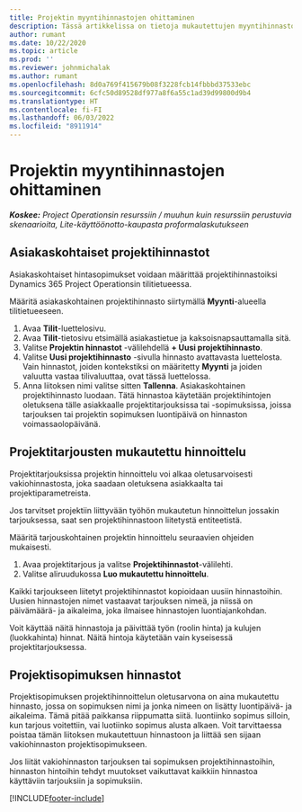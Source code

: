 ```yaml
---
title: Projektin myyntihinnastojen ohittaminen
description: Tässä artikkelissa on tietoja mukautettujen myyntihinnastojen luomisesta.
author: rumant
ms.date: 10/22/2020
ms.topic: article
ms.prod: ''
ms.reviewer: johnmichalak
ms.author: rumant
ms.openlocfilehash: 8d0a769f415679b08f3228fcb14fbbbd37533ebc
ms.sourcegitcommit: 6cfc50d89528df977a8f6a55c1ad39d99800d9b4
ms.translationtype: HT
ms.contentlocale: fi-FI
ms.lasthandoff: 06/03/2022
ms.locfileid: "8911914"
---
```

# <a name="override-project-sales-price-lists"></a>Projektin myyntihinnastojen ohittaminen

_**Koskee:** Project Operationsin resurssiin / muuhun kuin resurssiin perustuvia skenaarioita, Lite-käyttöönotto-kaupasta proformalaskutukseen_

## <a name="customer-specific-project-price-lists"></a>Asiakaskohtaiset projektihinnastot

Asiakaskohtaiset hintasopimukset voidaan määrittää projektihinnastoiksi Dynamics 365 Project Operationsin tilitietueessa.

Määritä asiakaskohtainen projektihinnasto siirtymällä **Myynti**-alueella tilitietueeseen.

1. Avaa **Tilit**-luettelosivu.
2. Avaa **Tilit**-tietosivu etsimällä asiakastietue ja kaksoisnapsauttamalla sitä.
3. Valitse **Projektin hinnastot** -välilehdellä **+ Uusi projektihinnasto**.
4. Valitse **Uusi projektihinnasto** -sivulla hinnasto avattavasta luettelosta. Vain hinnastot, joiden kontekstiksi on määritetty **Myynti** ja joiden valuutta vastaa tilivaluuttaa, ovat tässä luettelossa.
5. Anna liitoksen nimi valitse sitten **Tallenna**. Asiakaskohtainen projektihinnasto luodaan. Tätä hinnastoa käytetään projektihintojen oletuksena tälle asiakkaalle projektitarjouksissa tai -sopimuksissa, joissa tarjouksen tai projektin sopimuksen luontipäivä on hinnaston voimassaolopäivänä.

## <a name="custom-pricing-on-project-quotes"></a>Projektitarjousten mukautettu hinnoittelu

Projektitarjouksissa projektin hinnoittelu voi alkaa oletusarvoisesti vakiohinnastosta, joka saadaan oletuksena asiakkaalta tai projektiparametreista.

Jos tarvitset projektiin liittyvään työhön mukautetun hinnoittelun jossakin tarjouksessa, saat sen projektihinnastoon liitetystä entiteetistä.

Määritä tarjouskohtainen projektin hinnoittelu seuraavien ohjeiden mukaisesti.

1. Avaa projektitarjous ja valitse **Projektihinnastot**-välilehti.
2. Valitse aliruudukossa **Luo mukautettu hinnoittelu**.

Kaikki tarjoukseen liitetyt projektihinnastot kopioidaan uusiin hinnastoihin. Uusien hinnastojen nimet vastaavat tarjouksen nimeä, ja niissä on päivämäärä- ja aikaleima, joka ilmaisee hinnastojen luontiajankohdan.

Voit käyttää näitä hinnastoja ja päivittää työn (roolin hinta) ja kulujen (luokkahinta) hinnat. Näitä hintoja käytetään vain kyseisessä projektitarjouksessa.

## <a name="price-lists-on-a-project-contract"></a>Projektisopimuksen hinnastot

Projektisopimuksen projektihinnoittelun oletusarvona on aina mukautettu hinnasto, jossa on sopimuksen nimi ja jonka nimeen on lisätty luontipäivä- ja aikaleima. Tämä pitää paikkansa riippumatta siitä. luontiinko sopimus silloin, kun tarjous voitettiin, vai luotiinko sopimus alusta alkaen. Voit tarvittaessa poistaa tämän liitoksen mukautettuun hinnastoon ja liittää sen sijaan vakiohinnaston projektisopimukseen.

Jos liität vakiohinnaston tarjouksen tai sopimuksen projektihinnastoihin, hinnaston hintoihin tehdyt muutokset vaikuttavat kaikkiin hinnastoa käyttäviin tarjouksiin ja sopimuksiin.


[!INCLUDE[footer-include](../includes/footer-banner.md)]